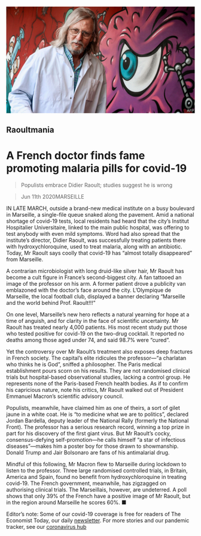 ![](./images/20200613_EUP501.jpg)

## Raoultmania

# A French doctor finds fame promoting malaria pills for covid-19

> Populists embrace Didier Raoult; studies suggest he is wrong

> Jun 11th 2020MARSEILLE

IN LATE MARCH, outside a brand-new medical institute on a busy boulevard in Marseille, a single-file queue snaked along the pavement. Amid a national shortage of covid-19 tests, local residents had heard that the city’s Institut Hospitalier Universitaire, linked to the main public hospital, was offering to test anybody with even mild symptoms. Word had also spread that the institute’s director, Didier Raoult, was successfully treating patients there with hydroxychloroquine, used to treat malaria, along with an antibiotic. Today, Mr Raoult says coolly that covid-19 has “almost totally disappeared” from Marseille.

A contrarian microbiologist with long druid-like silver hair, Mr Raoult has become a cult figure in France’s second-biggest city. A fan tattooed an image of the professor on his arm. A former patient drove a publicity van emblazoned with the doctor’s face around the city. L’Olympique de Marseille, the local football club, displayed a banner declaring “Marseille and the world behind Prof. Raoult!!!”

On one level, Marseille’s new hero reflects a natural yearning for hope at a time of anguish, and for clarity in the face of scientific uncertainty. Mr Raoult has treated nearly 4,000 patients. His most recent study put those who tested positive for covid-19 on the two-drug cocktail. It reported no deaths among those aged under 74, and said 98.7% were “cured”.

Yet the controversy over Mr Raoult’s treatment also exposes deep fractures in French society. The capital’s elite ridicules the professor—“a charlatan who thinks he is God”, sniffed a philosopher. The Paris medical establishment pours scorn on his results. They are not randomised clinical trials but hospital-based observational studies, lacking a control group. He represents none of the Paris-based French health bodies. As if to confirm his capricious nature, note his critics, Mr Raoult walked out of President Emmanuel Macron’s scientific advisory council.

Populists, meanwhile, have claimed him as one of theirs, a sort of gilet jaune in a white coat. He is “to medicine what we are to politics”, declared Jordan Bardella, deputy leader of the National Rally (formerly the National Front). The professor has a serious research record, winning a top prize in part for his discovery of the first giant virus. But Mr Raoult’s cocky, consensus-defying self-promotion—he calls himself “a star of infectious diseases”—makes him a poster boy for those drawn to showmanship. Donald Trump and Jair Bolsonaro are fans of his antimalarial drug.

Mindful of this following, Mr Macron flew to Marseille during lockdown to listen to the professor. Three large randomised controlled trials, in Britain, America and Spain, found no benefit from hydroxychloroquine in treating covid-19. The French government, meanwhile, has zigzagged on authorising clinical trials. The Marseillais, however, are undeterred. A poll shows that only 39% of the French have a positive image of Mr Raoult, but in the region around Marseille he scores 60%. ■

Editor’s note: Some of our covid-19 coverage is free for readers of The Economist Today, our daily [newsletter](https://www.economist.com/https://my.economist.com/user#newsletter). For more stories and our pandemic tracker, see our [coronavirus hub](https://www.economist.com//news/2020/03/11/the-economists-coverage-of-the-coronavirus)